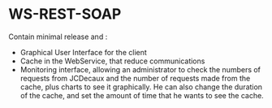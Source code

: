 # WS-REST-SOAP

Contain minimal release and :

* Graphical User Interface for the client
* Cache in the WebService, that reduce communications
* Monitoring interface, allowing an administrator to check the numbers of requests from JCDecaux and the number of requests made from the cache, plus charts to see it graphically. He can also change the duration of the cache, and set the amount of time that he wants to see the cache.